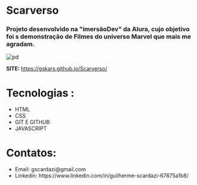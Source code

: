 # Scarverso
<h3>Projeto desenvolvido na "imersãoDev" da Alura, cujo objetivo foi s demonstração de Filmes do universo Marvel que mais me agradam.</h3>

![pd](https://user-images.githubusercontent.com/112108655/192116318-2b96aa46-92d5-483e-81cb-a6d93a2c2955.png)

<b>SITE:</b> https://gskars.github.io/Scarverso/

 # Tecnologias :
 <uL>
 <li>HTML</li>
 <li>CSS</li>
 <li>GIT E GITHUB</li>
 <li> JAVASCRIPT</li>
</ul>
 
 # Contatos:
 <UL>
 <LI>Email: gscardazi@gmail.com </LI>
 <LI>Linkedin: https://www.linkedin.com/in/guilherme-scardazi-67875a1b8/   </LI>
 </UL>



















